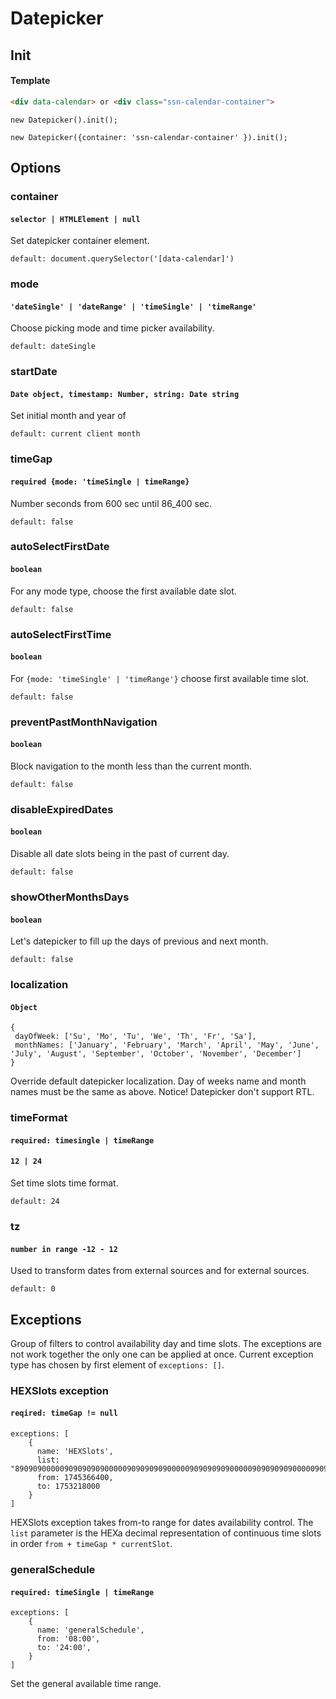 # Datepicker

## Init

#### Template 

```HTML
<div data-calendar> or <div class="ssn-calendar-container">
```

```ecmascript 6
new Datepicker().init();

new Datepicker({container: 'ssn-calendar-container' }).init();
```

## Options


### container
#### `selector | HTMLElement | null`
Set datepicker container element.

`default: document.querySelector('[data-calendar]')`

### mode
#### `'dateSingle' | 'dateRange' | 'timeSingle' | 'timeRange'`
Choose picking mode and time picker availability.

`default: dateSingle`

### startDate
#### `Date object, timestamp: Number, string: Date string`
Set initial month and year of 

`default: current client month`

### timeGap
#### `required {mode: 'timeSingle | timeRange}`
Number seconds from 600 sec until 86_400 sec. 

`default: false`

### autoSelectFirstDate
#### `boolean`
For any mode type, choose the first available date slot.

`default: false`

### autoSelectFirstTime
#### `boolean`
For `{mode: 'timeSingle' | 'timeRange'}` choose first available time slot.

`default: false`

### preventPastMonthNavigation
#### `boolean`
Block navigation to the month less than the current month.

`default: false`

### disableExpiredDates
#### `boolean`
Disable all date slots being in the past of current day.

`default: false`

### showOtherMonthsDays
#### `boolean`
Let's datepicker to fill up the days of previous and next month.

`default: false`


### localization
#### `Object`

```ecmascript 6
{
 dayOfWeek: ['Su', 'Mo', 'Tu', 'We', 'Th', 'Fr', 'Sa'],
 monthNames: ['January', 'February', 'March', 'April', 'May', 'June', 'July', 'August', 'September', 'October', 'November', 'December']
}
```
Override default datepicker localization.
Day of weeks name and month names must be the same as above.
Notice! Datepicker don't support RTL. 

### timeFormat
#### `required: timesingle | timeRange`
#### `12 | 24`
Set time slots time format.

`default: 24`


### tz
#### `number in range -12 - 12 `
Used to transform dates from external sources and for external sources.

`default: 0`



##  Exceptions
Group of filters to control availability day and time slots.
The exceptions are not work together the only one can be applied at once. Current exception type has chosen by first element of `exceptions: []`.

### HEXSlots exception
#### `reqired: timeGap != null`
```ecmascript 6
exceptions: [
    {
      name: 'HEXSlots',
      list: "89090900000909090909000009090909090000090909090900000909090909000009090909090000090909090900000909090909000009090909090000090909090900000909090909000009090909090000090909090900000909",
      from: 1745366400,
      to: 1753218000
    }
]
```
HEXSlots exception takes from-to range for dates availability control. The `list` parameter is the HEXa decimal representation of continuous time slots in order `from + timeGap * currentSlot`. 

### generalSchedule
#### `required: timeSingle | timeRange`
```ecmascript 6
exceptions: [
    {
      name: 'generalSchedule',
      from: '08:00',
      to: '24:00',
    }
]
```
Set the general available time range. 
